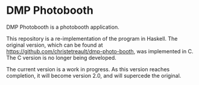 DMP Photobooth
===============

DMP Photobooth is a photobooth application.

This repository is a re-implementation of the program in Haskell. The original version, which can be found at https://github.com/christetreault/dmp-photo-booth, was implemented in C. The C version is no longer being developed.

The current version is a work in progress. As this version reaches completion, it will become version 2.0, and will supercede the original.
